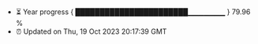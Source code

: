 - ⏳ Year progress { ███████████████████████▁▁▁▁▁▁▁ } 79.96 %
- ⏰ Updated on Thu, 19 Oct 2023 20:17:39 GMT

